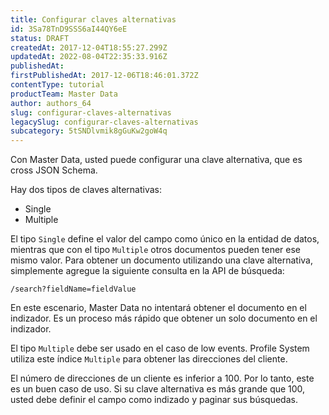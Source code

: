 ```yaml
---
title: Configurar claves alternativas
id: 3Sa78TnD9SSS6aI44QY6eE
status: DRAFT
createdAt: 2017-12-04T18:55:27.299Z
updatedAt: 2022-08-04T22:35:33.916Z
publishedAt: 
firstPublishedAt: 2017-12-06T18:46:01.372Z
contentType: tutorial
productTeam: Master Data
author: authors_64
slug: configurar-claves-alternativas
legacySlug: configurar-claves-alternativas
subcategory: 5tSNDlvmik8gGuKw2goW4q
---
```


Con Master Data, usted puede configurar una clave alternativa, que es cross JSON Schema.

Hay dos tipos de claves alternativas:
- Single
- Multiple

El tipo `Single` define el valor del campo como único en la entidad de datos, mientras que con el tipo `Multiple` otros documentos pueden tener ese mismo valor.
Para obtener un documento utilizando una clave alternativa, simplemente agregue la siguiente consulta en la API de búsqueda:

`/search?fieldName=fieldValue`

En este escenario, Master Data no intentará obtener el documento en el indizador. Es un proceso más rápido que obtener un solo documento en el indizador.

El tipo `Multiple` debe ser usado en el caso de low events. Profile System utiliza este índice `Multiple` para obtener las direcciones del cliente.

El número de direcciones de un cliente es inferior a 100. Por lo tanto, este es un buen caso de uso. Si su clave alternativa es más grande que 100, usted debe definir el campo como indizado y paginar sus búsquedas.
